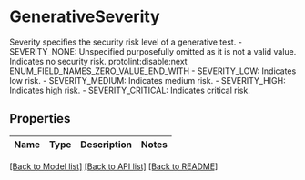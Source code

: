 # GenerativeSeverity

Severity specifies the security risk level of a generative test.   - SEVERITY_NONE: Unspecified purposefully omitted as it is not a valid value. Indicates no security risk. protolint:disable:next ENUM_FIELD_NAMES_ZERO_VALUE_END_WITH  - SEVERITY_LOW: Indicates low risk.  - SEVERITY_MEDIUM: Indicates medium risk.  - SEVERITY_HIGH: Indicates high risk.  - SEVERITY_CRITICAL: Indicates critical risk.

## Properties

Name | Type | Description | Notes
------------ | ------------- | ------------- | -------------

[[Back to Model list]](../README.md#documentation-for-models) [[Back to API list]](../README.md#documentation-for-api-endpoints) [[Back to README]](../README.md)

